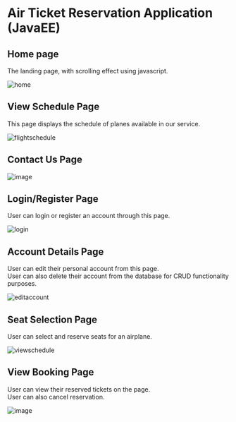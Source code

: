 # Air Ticket Reservation Application (JavaEE)

## Home page
The landing page, with scrolling effect using javascript.

![home](https://user-images.githubusercontent.com/96167642/166437670-6ece2133-dab6-44d7-ad28-b22c689d49ff.gif)


## View Schedule Page
This page displays the schedule of planes available in our service.

![flightschedule](https://user-images.githubusercontent.com/96167642/166438088-0bcd49a8-81fa-4ead-8707-3da202c4f0fb.gif)

## Contact Us Page
![image](https://user-images.githubusercontent.com/96167642/166432392-0798b02f-2382-4f4d-8a7a-0a4d87614726.png)

## Login/Register Page
User can login or register an account through this page.

![login](https://user-images.githubusercontent.com/96167642/166437878-2373ccf5-eb6a-409b-88b8-58745c834ebf.gif)

## Account Details Page
User can edit their personal account from this page. <br />
User can also delete their account from the database for CRUD functionality purposes.

![editaccount](https://user-images.githubusercontent.com/96167642/166439660-a5e7cc7f-5536-46bf-aafe-05a38e44fec9.gif)

## Seat Selection Page
User can select and reserve seats for an airplane.

![viewschedule](https://user-images.githubusercontent.com/96167642/166438682-31fa313b-68f5-44cf-8c15-e790089a0ab2.gif)

## View Booking Page
User can view their reserved tickets on the page. <br />
User can also cancel reservation.

![image](https://user-images.githubusercontent.com/96167642/166432983-c20e20e4-6d4c-4373-9cdf-0902ab0887cd.png)
